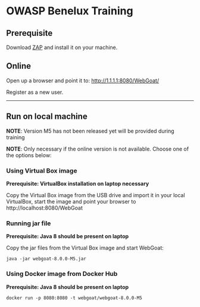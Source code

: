 # OWASP Benelux Training

## Prerequisite

Download [ZAP](https://github.com/zaproxy/zaproxy/wiki/Downloads) and install it on your machine.

## Online

Open up a browser and point it to: http://1.1.1.1:8080/WebGoat/

Register as a new user.

-------
## Run on local machine

**NOTE**: Version M5 has not been released yet will be provided during training

**NOTE**: Only necessary if the online version is not available. Choose one of the options below:

### Using Virtual Box image

**Prerequisite: VirtualBox installation on laptop necessary**

Copy the Virtual Box image from the USB drive and import it in your local VirtualBox, start the image and point your browser to
http://localhost:8080/WebGoat

### Running jar file

**Prerequisite: Java 8 should be present on laptop**

Copy the jar files from the Virtual Box image and start WebGoat:

```
java -jar webgoat-8.0.0-M5.jar
```

### Using Docker image from Docker Hub

**Prerequisite: Java 8 should be present on laptop**

```
docker run -p 8080:8080 -t webgoat/webgoat-8.0.0-M5
```

